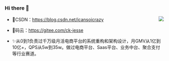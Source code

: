 ### Hi there 👋

<!--
**ck-jesse/ck-jesse** is a ✨ _special_ ✨ repository because its `README.md` (this file) appears on your GitHub profile.

Here are some ideas to get you started:

- 🔭 I’m currently working on ...
- 🌱 I’m currently learning ...
- 👯 I’m looking to collaborate on ...
- 🤔 I’m looking for help with ...
- 💬 Ask me about ...
- 📫 How to reach me: ...
- 😄 Pronouns: ...
- ⚡ Fun fact: ...
Welcome, You are my [![Visitor Count](https://profile-counter.glitch.me/ck-jesse/count.svg)]() visitor, Thank You!
-->


<img align="right" src="https://github-readme-stats.vercel.app/api?username=ck-jesse&show_icons=true&icon_color=CE1D2D&text_color=718096&bg_color=ffffff&hide_title=true" />


- 🌱CSDN：https://blog.csdn.net/icansoicrazy
  
- 🔭码云：https://gitee.com/ck-jesse
 
- ✨从0到1负责过千万级月活电商平台的系统重构和架构设计，月GMV从1亿到10亿+，QPS从5w到35w。做过电商平台、Saas平台、业务中台、聚合支付等行业赛道。
  
